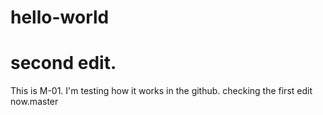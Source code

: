 # hello-world






second edit.
=======
This is M-01. I'm testing how it works in the github. checking the first edit now.master
